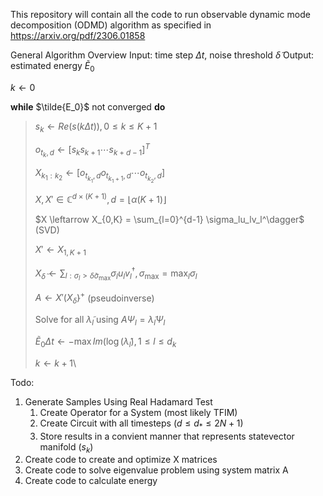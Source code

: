 This repository will contain all the code to run observable dynamic mode decomposition (ODMD) algorithm as specified in https://arxiv.org/pdf/2306.01858

General Algorithm Overview
Input: time step $\Delta t$, noise threshold $\tilde{\delta}$
Output: estimated energy $\tilde{E}_0$

$k \leftarrow 0$

**while**  $\tilde{E_0}$ not converged **do**
> $s_k \leftarrow Re(s(k\Delta t)), 0 \le k \le K+1$
>
> $o_{t_k,d} \leftarrow \left[s_k  s_{k+1}  \cdots  s_{k+d-1}\right]^T$
>
> $X_{k_1:k_2} \leftarrow \left[o_{t_{k_1},d}  o_{t_{k_1+1},d}  \cdots  o_{t_{k_2},d}\right]$
> 
> $X, X' \in \mathbb{C}^{d\times(K+1)}, d = \lfloor\alpha(K+1)\rfloor$
> 
> $X \leftarrow X_{0,K} = \sum_{l=0}^{d-1} \sigma_lu_lv_l^\dagger$ (SVD)
> 
> $X' \leftarrow X_{1,K+1}$
> 
> $X_\tilde{\delta} \leftarrow \sum_{l:\sigma_l>\tilde{\delta}\sigma_{\text{max}}} \sigma_lu_lv_l^\dagger, \sigma_{\text{max}} = \max_l\sigma_l$
> 
> $A \leftarrow X'\left(X_\tilde{\delta} \right)^+$ (pseudoinverse)
> 
> Solve for all $\tilde{\lambda}_l$ using $A{\Psi}_l = \tilde{\lambda}_l{\Psi}_l$
> 
> $\tilde{E}_0 \Delta t \leftarrow -\max Im(\log(\tilde{\lambda}_l), 1\le l \le d_k$
> 
> $k \leftarrow k+1$\

Todo:
1. Generate Samples Using Real Hadamard Test
    1. Create Operator for a System (most likely TFIM)
    2. Create Circuit with all timesteps ($d \le d_* \le 2N+1$)
    3. Store results in a convient manner that represents statevector manifold ($s_k$)
2. Create code to create and optimize X matrices
3. Create code to solve eigenvalue problem using system matrix A
4. Create code to calculate energy
